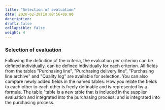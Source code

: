 ```yaml
---
title: "Selection of evaluation"
date: 2020-02-28T10:08:56+09:00
description: 
draft: false
collapsible: false
weight: 4
---
```

### Selection of evaluation

Following the definition of the criteria, the evaluation per criterion can be defined individually. 
can be defined individually for each criterion. All fields from the tables "Purchasing line", "Purchasing delivery line", "Purchasing line archive" and "Quality log" are available for selection. You can also 
compare newly added fields in the named tables. How you relate the fields to each other 
to each other is freely definable and is represented by a formula. The table 
"table is a new table that is included in the supplier evaluation and integrated into the purchasing process. 
and is integrated into the purchasing process.